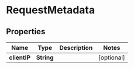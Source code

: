 # RequestMetadata

## Properties
Name | Type | Description | Notes
------------ | ------------- | ------------- | -------------
**clientIP** | **String** |  |  [optional]
